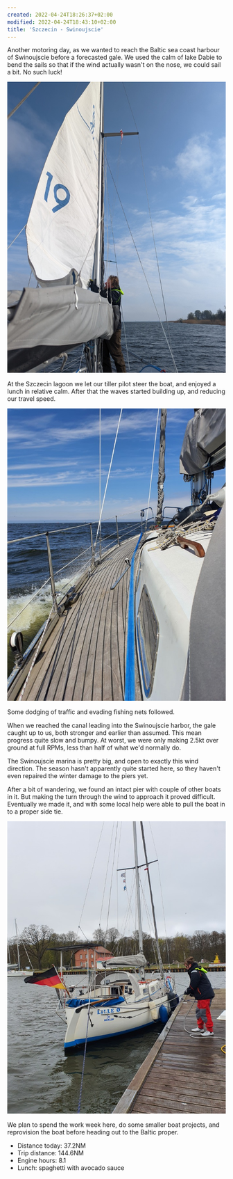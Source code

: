 ```yaml
---
created: 2022-04-24T18:26:37+02:00
modified: 2022-04-24T18:43:10+02:00
title: 'Szczecin - Swinoujscie'
---
```


Another motoring day, as we wanted to reach the Baltic sea coast harbour of Swinoujscie before a forecasted gale.  We used the calm of lake Dabie to bend the sails so that if the wind actually wasn't on the nose, we could sail a bit. No such luck!

![Getting the mainsail on track](../2022/73f6caacb58b3faa4b791dba26b56529.jpg) 

At the Szczecin lagoon we let our tiller pilot steer the boat, and enjoyed a lunch in relative calm. After that the waves started building up, and reducing our travel speed.

![Splashing up the lagoon](../2022/fe3e6654b719aa114020c6518620dc0f.jpg) 

Some dodging of traffic and evading fishing nets followed. 

When we reached the canal leading into the Swinoujscie harbor, the gale caught up to us, both stronger and earlier than assumed. This mean progress quite slow and bumpy. At worst, we were only making 2.5kt over ground at full RPMs, less than half of what we'd normally do.

The Swinoujscie marina is pretty big, and open to exactly this wind direction. The season hasn't apparently quite started here, so they haven't even repaired the winter damage to the piers yet.

After a bit of wandering, we found an intact pier with couple of other boats in it. But making the turn through the wind to approach it proved difficult. Eventually we made it, and with some local help were able to pull the boat in to a proper side tie.

![Swinoujscie marina](../2022/90ce8af902e8a34655885a91a0ef2335.jpg) 

We plan to spend the work week here, do some smaller boat projects, and reprovision the boat before heading out to the Baltic proper.

* Distance today: 37.2NM
* Trip distance: 144.6NM
* Engine hours: 8.1
* Lunch: spaghetti with avocado sauce
